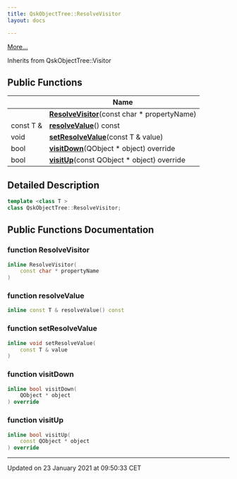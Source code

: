 ```yaml
---
title: QskObjectTree::ResolveVisitor
layout: docs

---
```





 [More...](#detailed-description)

Inherits from QskObjectTree::Visitor

## Public Functions

|                | Name           |
| -------------- | -------------- |
| | **[ResolveVisitor](/docs/classes/class_qsk_object_tree_1_1_resolve_visitor/#function-resolvevisitor)**(const char * propertyName) |
| const T & | **[resolveValue](/docs/classes/class_qsk_object_tree_1_1_resolve_visitor/#function-resolvevalue)**() const |
| void | **[setResolveValue](/docs/classes/class_qsk_object_tree_1_1_resolve_visitor/#function-setresolvevalue)**(const T & value) |
| bool | **[visitDown](/docs/classes/class_qsk_object_tree_1_1_resolve_visitor/#function-visitdown)**(QObject * object) override |
| bool | **[visitUp](/docs/classes/class_qsk_object_tree_1_1_resolve_visitor/#function-visitup)**(const QObject * object) override |

## Detailed Description

```cpp
template <class T >
class QskObjectTree::ResolveVisitor;
```

## Public Functions Documentation

### function ResolveVisitor

```cpp
inline ResolveVisitor(
    const char * propertyName
)
```


### function resolveValue

```cpp
inline const T & resolveValue() const
```


### function setResolveValue

```cpp
inline void setResolveValue(
    const T & value
)
```


### function visitDown

```cpp
inline bool visitDown(
    QObject * object
) override
```


### function visitUp

```cpp
inline bool visitUp(
    const QObject * object
) override
```


-------------------------------

Updated on 23 January 2021 at 09:50:33 CET